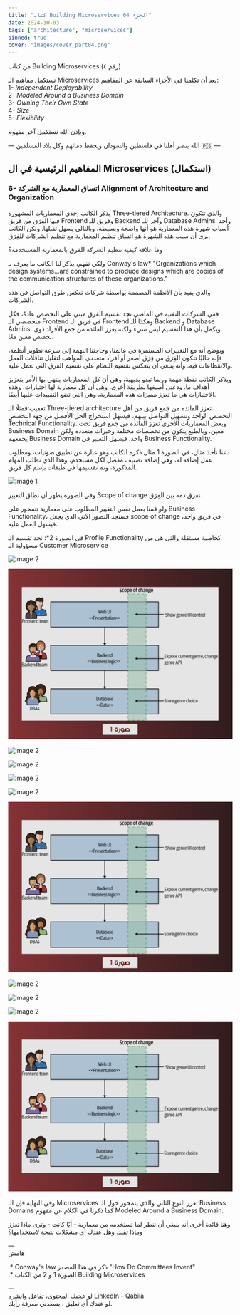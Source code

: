 ```yaml
---
title: "كتاب Building Microservices الجزء 04"
date: 2024-10-03
tags: ["architecture", "microservices"]
pinned: true
cover: "images/cover_part04.png"
---
```


من كتاب Building Microservices (رقم ٤)

نستكمل مفاهيم الـ Microservices بعد أن تكلمنا في الأجزاء السابقة عن المفاهيم:   
1- *Independent Deployability*   
2- *Modeled Around a Business Domain*   
3- *Owning Their Own State*     
4- *Size*   
5- *Flexibility*    

وبإذن الله نستكمل آخر مفهوم.

— الله ينصر أهلنا في فلسطين والسودان ويحفظ دمائهم وكل بلاد المسلمين 🇵🇸 —

## المفاهيم الرئيسية في ال Microservices (استكمال)

### 6- اتساق المعمارية مع الشركة Alignment of Architecture and Organization

يذكر الكاتب إحدى المعماريات المشهورة Three-tiered Architecture. والذي تتكون فيها الفِرَق من فريق Frontend وفريق للـ Backend وآخر للـ Database Admins.
وأحد أسباب شهرة هذه المعمارية هو أنها واضحة وبسيطة، وبالتالي يسهل تقبلها. ولكن الكاتب يرى أن سبب هذه الشهرة هو اتساق تنظيم المعمارية مع تنظيم الشركات للفِرَق.

وما علاقة كيفية تنظيم الشركة للفرق بالمعمارية المستخدمة؟

ولكي تفهم، يذكر لنا الكاتب ما يعرف بـ Conway's law*
"Organizations which design systems...are constrained to produce designs which are
copies of the communication structures of these organizations."

والذي يفيد بأن الأنظمة المصممة بواسطة شركات تعكس طرق التواصل في هذه الشركات.

ففي الشركات التقنية في الماضي تجد تقسيم الفرق مبني على التخصص عادةً، فكل متخصصي الـ Frontend في فريق الـ Frontend وهكذا للـ Backend و Database Admins. ويكمل بأن هذا التقسيم ليس سيء ولكنه يعزز الفائدة من جمع الأفراد ذوي تخصص معين معًا.

ويوضح أنه مع التغييرات المستمرة في عالمنا، وحاجتنا النهمة إلى سرعة تطوير أنظمة، فإنه حاليًا تتكون الفِرَق من فِرَق أصغر أو أفراد متعددي المواهب لتقليل تناقلات العمل والانقطاعات فيه. وأنه ينبغي أن ينعكس تقسيم النظام على تقسيم الفرق التي تعمل عليه.

ويذكر الكاتب نقطة مهمة وربما تبدو بديهية، وهي أن كل المعماريات ينتهي بها الأمر بتعزيز أهداف ما.
ودعني أصيغها بطريقة أخرى، وهي أن كل معمارية لها اختيارات، وهذه الاختيارات هي ما تعزز مميزات هذه المعمارية، وهي التي تضع التقييدات عليها أيضًا.

تعقيب:فمثلًا الـ Three-tiered architecture تعزز الفائدة من جمع فريق من أهل التخصص الواحد وتسهيل التواصل بينهم، فيسهل استخراج الحل الأفضل من جهة التخصص Technical Functionality.
وبعض المعماريات الأخرى تعزز الفائدة من جمع فريق تحت Business Domain معين، وبالطبع يتكون من تخصصات مختلفة وخبرات متعددة ولكن يجمعهم Business Domain واحد، فيسهل التغيير في Business Functionality.

دعنا نأخذ مثال، في الصورة 1 مثال ذكره الكاتب وهو عبارة عن تطبيق صوتيات، ومطلوب عمل إضافة له، وهي إضافة تصنيف مفضل لكل مستخدم، وهذا الذي تطلب المهام المذكورة، وتم تقسيمها في طبقات بإسم كل فريق.

![image 1](https://github.com/user-attachments/assets/98191d64-821a-43fe-8f21-ea8c3d4231f3)

وفي الصورة يظهر أن نطاق التغيير Scope of change تفرق دمه بين الفِرَق.

ولو قمنا بعمل نفس التغيير المطلوب على معمارية تتمحور على Business Functionality، فسنجد التصور الآتي الذي يجعل scope of change في فريق واحد، فيسهل العمل عليه.

في الصورة 2*: نجد تقسيم الـ Profile Functionality كخاصية مستقلة والتي هي من مسؤولية الـ Customer Microservice

![image 2](https://github.com/user-attachments/assets/b03dfb4a-d4d2-4f7a-843d-4976a20777a7)

![image 2](../images/building_microservice_04_1.png)

![image 2](images/building_microservice_04_1.png)

![image 2](/images/building_microservice_04_1.png)


![image 2](building_microservice_04_1.png)

![image 2]("images/building_microservice_04_1.png")

![image 2](/content/images/building_microservice_04_1.png)

![image 2](./images/building_microservice_04_1.png)

![image 2]("/images/building_microservice_04_1.png")

![image 2]("public/images/building_microservice_04_1.png")

![image 2](../../assets/images/building_microservice_04_1.png)



وفي النهاية فإن الـ Microservices تعزز النوع الثاني والذي يتمحور حول الـ Business Domains كما ذكرنا في الكلام عن مفهوم Modeled Around a Business Domain.

وهنا فائدة أخرى أنه ينبغي أن تنظر لما تستخدمه من معمارية - أيًا كانت - وترى ماذا تعزز وماذا تقيد. وهل عندك أي مشكلات نتيجة لاستخدامها؟

—   
هامش

.* Conway's law ذكر في هذا المصدر "How Do Committees Invent"    
.* الصورة 1 و 2  من الكتاب Building Microservices

—   
لو عجبك المحتوى، تفاعل وانشره 
[LinkedIn](https://www.linkedin.com/feed/update/urn:li:activity:7247502545449844736) - 
[Qabila](https://qabilah.com/posts/dQEDIfqT5ws)     
لو عندك أي تعليق ، يسعدني معرفة رأيك.   
